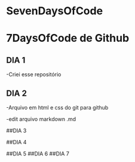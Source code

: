 # SevenDaysOfCode 

# 7DaysOfCode de Github

## DIA 1
-Criei esse repositório
## DIA 2
-Arquivo em html e css do git para github

-edit arquivo markdown .md

##DIA 3

##DIA 4

##DIA 5
##DIA 6
##DIA 7

